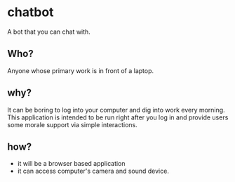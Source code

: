 # chatbot
A bot that you can chat with.

## Who?
Anyone whose primary work is in front of a laptop.

## why?
It can be boring to log into your computer and dig into work every morning. 
This application is intended to be run right after you log in and provide users some morale support via simple interactions.

## how?
- it will be a browser based application
- it can access computer's camera and sound device.